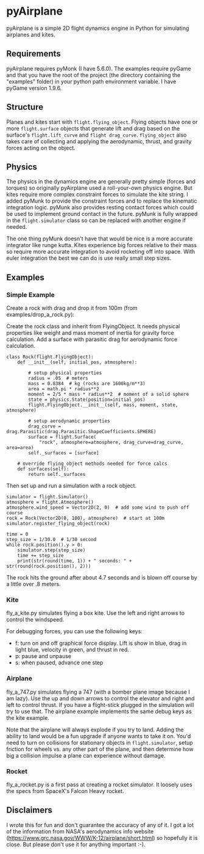 # pyAirplane
pyAirplane is a simple 2D flight dynamics engine in Python for simulating airplanes and kites.

## Requirements
pyAirplane requires pyMonk (I have 5.6.0). The examples require pyGame and that you have the root of the project (the directory containing the "examples" folder) in your python path environment variable. I have pyGame version 1.9.6.

## Structure
Planes and kites start with `flight.flying_object`. Flying objects have one or more `flight.surface` objects that generate lift and drag based on the surface's `flight.lift_curve` and `flight drag_curve`. `flying_object` also takes care of collecting and applying the aerodynamic, thrust, and gravity forces acting on the object.

## Physics
The physics in the dynamics engine are generally pretty simple (forces and torques) so originally pyAirplane used a roll-your-own physics engine. But kites require more complex constraint forces to simulate the kite string. I added pyMunk to provide the constraint forces and to replace the kinematic integration logic. pyMunk also provides resting contact forces which could be used to implement ground contact in the future. pyMunk is fully wrapped in the `flight.simulator` class so can be replaced with another engine if needed. 

The one thing pyMunk doesn't have that would be nice is a more accurate integrator like
runge kutta. Kites experience big forces relative to their mass so require more accurate integration
to avoid rocketing off into space. With euler integration the best we can do is use really small step sizes.

## Examples

### Simple Example
Create a rock with drag and drop it from 100m (from examples/drop_a_rock.py):

Create the rock class and inherit from FlyingObject. It needs physical properties like weight and mass moment of inertia for gravity force calculation. Add a surface with parasitic drag for aerodynamic force calculation.
```
class Rock(flight.FlyingObject):
    def __init__(self, initial_pos, atmosphere):

        # setup physical properties
        radius = .05  # meters
        mass = 0.8384  # kg (rocks are 1600kg/m**3)
        area = math.pi * radius**2
        moment = 2/5 * mass * radius**2  # moment of a solid sphere
        state = physics.State(position=initial_pos)
        flight.FlyingObject.__init__(self, mass, moment, state, atmosphere)

        # setup aerodynamic properties
        drag_curve = drag.Parasitic(drag.Parasitic.ShapeCoefficients.SPHERE)
        surface = flight.Surface(
            "rock", atmosphere=atmosphere, drag_curve=drag_curve, area=area)
        self._surfaces = [surface]

    # override flying_object methods needed for force calcs
    def surfaces(self):
        return self._surfaces
```

Then set up and run a simulation with a rock object.

```
simulator = flight.Simulator()
atmosphere = flight.Atmosphere()
atmosphere.wind_speed = Vector2D(2, 0)  # add some wind to push off course
rock = Rock(Vector2D(0, 100), atmosphere)  # start at 100m
simulator.register_flying_object(rock)

time = 0
step_size = 1/30.0  # 1/30 second
while rock.position().y > 0:
    simulator.step(step_size)
    time += step_size
    print(str(round(time, 1)) + " seconds: " + str(round(rock.position(), 2)))
```

The rock hits the ground after about 4.7 seconds and is blown off course by a little over .8 meters.

### Kite
fly_a_kite.py simulates flying a box kite. Use the left and right arrows to control the windspeed. 

For debugging forces, you can use the following keys:
* f: turn on and off graphical force display. Lift is show in blue, drag in light blue, velocity in green, and thrust in red.
* p: pause and unpause
* s: when paused, advance one step

### Airplane
fly_a_747.py simulates flying a 747 (with a bomber plane image because I am lazy). Use the up and down arrows to control the elevator and right and left to control thrust. If you have a flight-stick plugged in the simulation will try to use that. The airplane example implements the same debug keys as the kite example.

Note that the airplane will always explode if you try to land. Adding the ability to land would be a fun upgrade if anyone wants to take it on. You'd need to turn on collisions for stationary objects in `flight.simulator`, setup friction for wheels vs. any other part of the plane, and then determine how big a collision impulse a plane can experience without damage.

### Rocket
fly_a_rocket.py is a first pass at creating a rocket simulator. It loosely uses the specs from SpaceX's Falcon Heavy rocket. 

## Disclaimers
I wrote this for fun and don't guarantee the accuracy of any of it. I got a lot of the information from NASA's aerodynamics info website (https://www.grc.nasa.gov/WWW/K-12/airplane/short.html) so hopefully it is close. But please don't use it for anything important :-).
